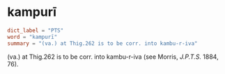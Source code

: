 # kampurī

``` toml
dict_label = "PTS"
word = "kampurī"
summary = "(va.) at Thig.262 is to be corr. into kambu-r-iva"
```

(va.) at Thig.262 is to be corr. into kambu\-r\-iva (see Morris, *J.P.T.S.* 1884, 76).

